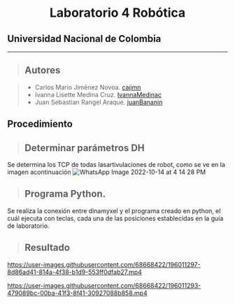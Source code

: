 <h1 align="center"> Laboratorio 4 Robótica </h1>

## Universidad Nacional de Colombia
-------------------------------------------------------------
> ## Autores

  > - Carlos Mario Jiménez Novoa. [cajimn](https://github.com/cajimn)
  > - Ivanna Lisette Medina Cruz. [IvannaMedinac](https://github.com/IvannaMedinaC)
  > - Juan Sebastian Rangel Araque. [juanBananin](https://github.com/juanBananin)


## Procedimiento

> ## Determinar parámetros DH
Se determina los TCP de todas lasartivulaciones de robot, como se ve en la imagen acontinuación
![WhatsApp Image 2022-10-14 at 4 14 28 PM](https://user-images.githubusercontent.com/68668422/196011269-9272b426-2255-4be2-a015-2875ad0d804b.jpeg)


> ## Programa Python.
Se realiza la conexión entre dinamyxel y el programa creado en python, el cuál ejecuta con teclas, cada una de las posiciones establecidas en la guía de laboratorio. 



> ## Resultado 





https://user-images.githubusercontent.com/68668422/196011297-8d86ad41-814a-4f38-b1d9-553ff0dfab27.mp4



https://user-images.githubusercontent.com/68668422/196011293-479089bc-00ba-41f3-8f41-30927088b858.mp4



